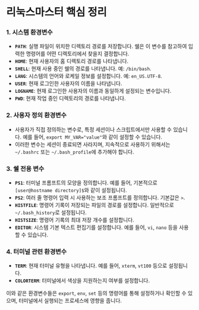 # 리눅스마스터 핵심 정리 

### 1. **시스템 환경변수**
   - **`PATH`**: 실행 파일이 위치한 디렉토리 경로를 저장합니다. 쉘은 이 변수를 참고하여 입력한 명령어를 어떤 디렉토리에서 찾을지 결정합니다.
   - **`HOME`**: 현재 사용자의 홈 디렉토리 경로를 나타냅니다.
   - **`SHELL`**: 현재 사용 중인 쉘의 경로를 나타냅니다. 예: `/bin/bash`.
   - **`LANG`**: 시스템의 언어와 로케일 정보를 설정합니다. 예: `en_US.UTF-8`.
   - **`USER`**: 현재 로그인한 사용자의 이름을 나타냅니다.
   - **`LOGNAME`**: 현재 로그인한 사용자의 이름과 동일하게 설정되는 변수입니다.
   - **`PWD`**: 현재 작업 중인 디렉토리의 경로를 나타냅니다.

### 2. **사용자 정의 환경변수**
   - 사용자가 직접 정의하는 변수로, 특정 세션이나 스크립트에서만 사용할 수 있습니다. 예를 들어, `export MY_VAR="value"`와 같이 설정할 수 있습니다.
   - 이러한 변수는 세션이 종료되면 사라지며, 지속적으로 사용하기 위해서는 `~/.bashrc` 또는 `~/.bash_profile`에 추가해야 합니다.

### 3. **쉘 전용 변수**
   - **`PS1`**: 터미널 프롬프트의 모양을 정의합니다. 예를 들어, 기본적으로 `[user@hostname directory]$`와 같이 설정됩니다.
   - **`PS2`**: 여러 줄 명령어 입력 시 사용하는 보조 프롬프트를 정의합니다. 기본값은 `>`.
   - **`HISTFILE`**: 명령어 기록이 저장되는 파일의 경로를 설정합니다. 일반적으로 `~/.bash_history`로 설정됩니다.
   - **`HISTSIZE`**: 명령어 기록의 최대 저장 개수를 설정합니다.
   - **`EDITOR`**: 시스템 기본 텍스트 편집기를 설정합니다. 예를 들어, `vi`, `nano` 등을 사용할 수 있습니다.

### 4. **터미널 관련 환경변수**
   - **`TERM`**: 현재 터미널 유형을 나타냅니다. 예를 들어, `xterm`, `vt100` 등으로 설정됩니다.
   - **`COLORTERM`**: 터미널에서 색상을 지원하는지 여부를 설정합니다.

이와 같은 환경변수들은 `export`, `env`, `set` 등의 명령어를 통해 설정하거나 확인할 수 있으며, 터미널에서 실행되는 프로세스에 영향을 줍니다.
